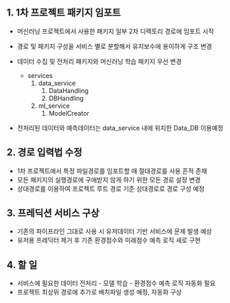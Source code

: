 
## 1. 1차 프로젝트 패키지 임포트

- 머신러닝 프로젝트에서 사용한 패키지 일부 2차 디렉토리 경로에 임포트 시작
- 경로 및 패키지 구성을 서비스 별로 분할해서 유지보수에 용이하게 구조 변경
- 데이터 수집 및 전처리 패키지와 머신러닝 학습 패키지 우선 변경

	- services
		1. data_service
			1. DataHandling
			2. DBHandling
		2. ml_service
			1. ModelCreator

- 전처리된 데이터와 예측데이터는 data_service 내에 위치한 Data_DB 이용예정

## 2. 경로 입력법 수정

- 1차 프로젝트에서 특정 파일경로를 임포트할 때 절대경로를 사용 흔적 존재
- 모든 패키지의 실행경로에 구애받지 않게 하기 위한 모든 경로 설정 변경
- 상대경로를 이용하여 프로젝트 루트 경로 기준 상대경로로 경로 구성 예정

## 3. 프레딕션 서비스 구상

- 기존의 파이프라인 그대로 사용 시 유저데이터 기반 서비스에 문제 발생 예상
- 유저용 프레딕터 제거 후 기존 환경점수와 미래점수 예측 로직 새로 구현

## 4. 할 일

- 서비스에 필요한 데이터 전처리 - 모델 학습 - 환경점수 예측 로직 자동화 필요
- 프로젝트 최상위 경로에 추가로 배치파일 생성 예정, 자동화 구상
